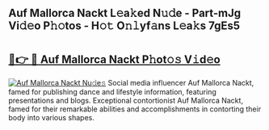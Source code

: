 ## Auf Mallorca Nackt L𝚎a𝚔ed N𝚞𝚍e - Part-mJg Vi𝚍𝚎o P𝚑𝚘tos - H𝚘𝚝 O𝚗𝚕yf𝚊ns L𝚎a𝚔s 7gEs5

# <h2><a href="http://kf0li07.oniu.top/?m=Auf+Mallorca+Nackt">🔗👉 🔴 Auf Mallorca Nackt P𝚑ot𝚘𝚜 V𝚒d𝚎o</a></h2>

[![Auf Mallorca Nackt Nu𝚍e𝚜](https://i.imgur.com/0qMVB7G.gif)](http://kf0li07.oniu.top/?m=Auf+Mallorca+Nackt)
Social media influencer Auf Mallorca Nackt, famed for publishing dance and lifestyle information, featuring presentations and blogs. Exceptional contortionist Auf Mallorca Nackt, famed for their remarkable abilities and accomplishments in contorting their body into various shapes.  
